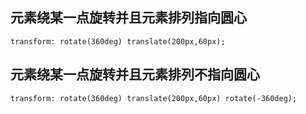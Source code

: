 
## 元素绕某一点旋转并且元素排列指向圆心
```
transform: rotate(360deg) translate(200px,60px);
```
## 元素绕某一点旋转并且元素排列不指向圆心
```
transform: rotate(360deg) translate(200px,60px) rotate(-360deg);
```